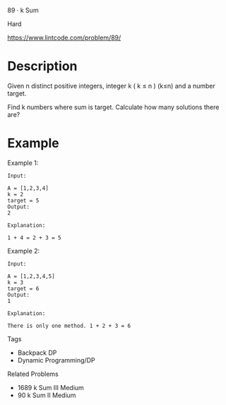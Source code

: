 
89 · k Sum


Hard

https://www.lintcode.com/problem/89/




# Description

Given n distinct positive integers, integer k 
(
k
≤
n
)
(k≤n) and a number target.

Find k numbers where sum is target. Calculate how many solutions there are?


# Example
Example 1:
```
Input:

A = [1,2,3,4]
k = 2
target = 5
Output: 
2

Explanation:

1 + 4 = 2 + 3 = 5
```

Example 2:
```
Input:

A = [1,2,3,4,5]
k = 3
target = 6
Output:
1

Explanation:

There is only one method. 1 + 2 + 3 = 6
```

Tags
- Backpack DP
- Dynamic Programming/DP

Related Problems
- 1689
k Sum III
Medium
- 90
k Sum II
Medium


